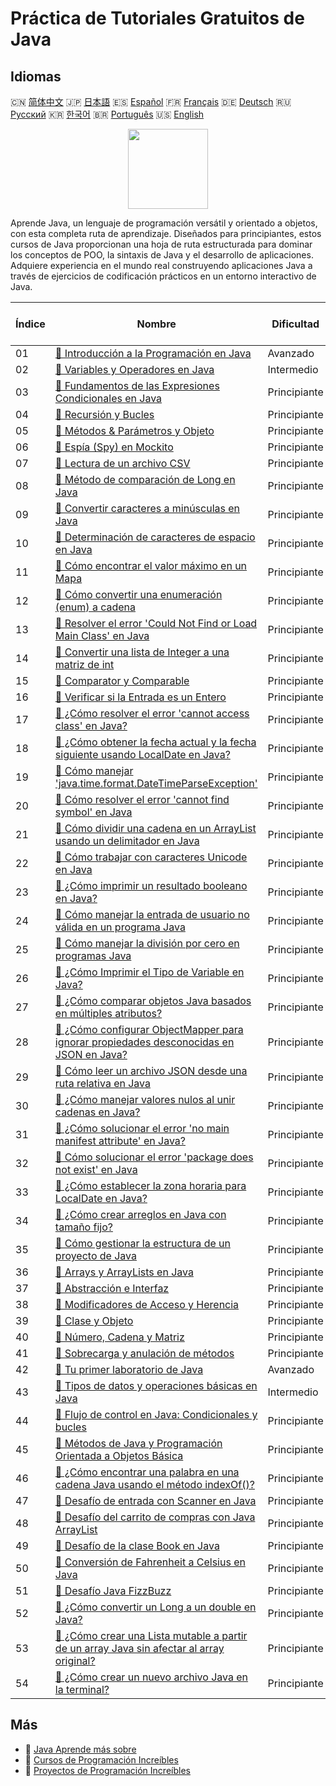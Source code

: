 # Práctica de Tutoriales Gratuitos de Java

## Idiomas

🇨🇳 [简体中文](README_zh.md) 🇯🇵 [日本語](README_ja.md) 🇪🇸 [Español](README_es.md) 🇫🇷 [Français](README_fr.md) 🇩🇪 [Deutsch](README_de.md) 🇷🇺 [Русский](README_ru.md) 🇰🇷 [한국어](README_ko.md) 🇧🇷 [Português](README_pt.md) 🇺🇸 [English](README.md) 

<div align="center">
<img width="128px" src="https://file.labex.io/path/vBtgM8cNsQFn.png">
</div>

Aprende Java, un lenguaje de programación versátil y orientado a objetos, con esta completa ruta de aprendizaje. Diseñados para principiantes, estos cursos de Java proporcionan una hoja de ruta estructurada para dominar los conceptos de POO, la sintaxis de Java y el desarrollo de aplicaciones. Adquiere experiencia en el mundo real construyendo aplicaciones Java a través de ejercicios de codificación prácticos en un entorno interactivo de Java.

|   Índice | Nombre                                                                                                                                                                                                                     | Dificultad   | Enlace del Tutorial                                                                                                                      |
|----------|----------------------------------------------------------------------------------------------------------------------------------------------------------------------------------------------------------------------------|--------------|------------------------------------------------------------------------------------------------------------------------------------------|
|       01 | [📖 Introducción a la Programación en Java](https://labex.io/es/tutorials/java-introduction-to-java-programming-178546)                                                                                                    | Avanzado     | [🔗 View](https://labex.io/es/tutorials/java-introduction-to-java-programming-178546)                                                    |
|       02 | [📖 Variables y Operadores en Java](https://labex.io/es/tutorials/java-variables-and-operators-in-java-178553)                                                                                                             | Intermedio   | [🔗 View](https://labex.io/es/tutorials/java-variables-and-operators-in-java-178553)                                                     |
|       03 | [📖 Fundamentos de las Expresiones Condicionales en Java](https://labex.io/es/tutorials/java-java-conditional-expressions-fundamentals-178545)                                                                             | Principiante | [🔗 View](https://labex.io/es/tutorials/java-java-conditional-expressions-fundamentals-178545)                                           |
|       04 | [📖 Recursión y Bucles](https://labex.io/es/tutorials/java-recursion-and-loops-178552)                                                                                                                                     | Principiante | [🔗 View](https://labex.io/es/tutorials/java-recursion-and-loops-178552)                                                                 |
|       05 | [📖 Métodos & Parámetros y Objeto](https://labex.io/es/tutorials/java-methods-parameters-and-object-178547)                                                                                                                | Principiante | [🔗 View](https://labex.io/es/tutorials/java-methods-parameters-and-object-178547)                                                       |
|       06 | [📖 Espía (Spy) en Mockito](https://labex.io/es/tutorials/java-spy-in-mockito-117989)                                                                                                                                      | Principiante | [🔗 View](https://labex.io/es/tutorials/java-spy-in-mockito-117989)                                                                      |
|       07 | [📖 Lectura de un archivo CSV](https://labex.io/es/tutorials/java-reading-a-csv-file-117982)                                                                                                                               | Principiante | [🔗 View](https://labex.io/es/tutorials/java-reading-a-csv-file-117982)                                                                  |
|       08 | [📖 Método de comparación de Long en Java](https://labex.io/es/tutorials/java-java-long-compare-method-117868)                                                                                                             | Principiante | [🔗 View](https://labex.io/es/tutorials/java-java-long-compare-method-117868)                                                            |
|       09 | [📖 Convertir caracteres a minúsculas en Java](https://labex.io/es/tutorials/java-convert-character-to-lowercase-in-java-117580)                                                                                           | Principiante | [🔗 View](https://labex.io/es/tutorials/java-convert-character-to-lowercase-in-java-117580)                                              |
|       10 | [📖 Determinación de caracteres de espacio en Java](https://labex.io/es/tutorials/java-determining-space-characters-in-java-117547)                                                                                        | Principiante | [🔗 View](https://labex.io/es/tutorials/java-determining-space-characters-in-java-117547)                                                |
|       11 | [📖 Cómo encontrar el valor máximo en un Mapa](https://labex.io/es/tutorials/java-how-to-find-maximum-value-map-117436)                                                                                                    | Principiante | [🔗 View](https://labex.io/es/tutorials/java-how-to-find-maximum-value-map-117436)                                                       |
|       12 | [📖 Cómo convertir una enumeración (enum) a cadena](https://labex.io/es/tutorials/java-how-to-convert-enum-to-string-117421)                                                                                               | Principiante | [🔗 View](https://labex.io/es/tutorials/java-how-to-convert-enum-to-string-117421)                                                       |
|       13 | [📖 Resolver el error 'Could Not Find or Load Main Class' en Java](https://labex.io/es/tutorials/java-resolving-could-not-find-or-load-main-class-error-in-java-117401)                                                    | Principiante | [🔗 View](https://labex.io/es/tutorials/java-resolving-could-not-find-or-load-main-class-error-in-java-117401)                           |
|       14 | [📖 Convertir una lista de Integer a una matriz de int](https://labex.io/es/tutorials/java-convert-integer-list-to-int-array-117397)                                                                                       | Principiante | [🔗 View](https://labex.io/es/tutorials/java-convert-integer-list-to-int-array-117397)                                                   |
|       15 | [📖 Comparator y Comparable](https://labex.io/es/tutorials/java-comparator-and-comparable-117394)                                                                                                                          | Principiante | [🔗 View](https://labex.io/es/tutorials/java-comparator-and-comparable-117394)                                                           |
|       16 | [📖 Verificar si la Entrada es un Entero](https://labex.io/es/tutorials/java-check-if-input-is-integer-117391)                                                                                                             | Principiante | [🔗 View](https://labex.io/es/tutorials/java-check-if-input-is-integer-117391)                                                           |
|       17 | [📖 ¿Cómo resolver el error 'cannot access class' en Java?](https://labex.io/es/tutorials/java-how-to-resolve-cannot-access-class-error-417323)                                                                            | Principiante | [🔗 View](https://labex.io/es/tutorials/java-how-to-resolve-cannot-access-class-error-417323)                                            |
|       18 | [📖 ¿Cómo obtener la fecha actual y la fecha siguiente usando LocalDate en Java?](https://labex.io/es/tutorials/java-how-to-get-the-current-date-and-next-date-using-localdate-in-java-414036)                             | Principiante | [🔗 View](https://labex.io/es/tutorials/java-how-to-get-the-current-date-and-next-date-using-localdate-in-java-414036)                   |
|       19 | [📖 Cómo manejar 'java.time.format.DateTimeParseException'](https://labex.io/es/tutorials/java-how-to-handle-java-time-format-datetimeparseexception-417320)                                                               | Principiante | [🔗 View](https://labex.io/es/tutorials/java-how-to-handle-java-time-format-datetimeparseexception-417320)                               |
|       20 | [📖 Cómo resolver el error 'cannot find symbol' en Java](https://labex.io/es/tutorials/java-how-to-resolve-cannot-find-symbol-error-in-java-415709)                                                                        | Principiante | [🔗 View](https://labex.io/es/tutorials/java-how-to-resolve-cannot-find-symbol-error-in-java-415709)                                     |
|       21 | [📖 Cómo dividir una cadena en un ArrayList usando un delimitador en Java](https://labex.io/es/tutorials/java-how-to-split-a-string-into-an-arraylist-using-a-delimiter-in-java-415655)                                    | Principiante | [🔗 View](https://labex.io/es/tutorials/java-how-to-split-a-string-into-an-arraylist-using-a-delimiter-in-java-415655)                   |
|       22 | [📖 Cómo trabajar con caracteres Unicode en Java](https://labex.io/es/tutorials/java-how-to-work-with-unicode-characters-in-java-414959)                                                                                   | Principiante | [🔗 View](https://labex.io/es/tutorials/java-how-to-work-with-unicode-characters-in-java-414959)                                         |
|       23 | [📖 ¿Cómo imprimir un resultado booleano en Java?](https://labex.io/es/tutorials/java-how-to-print-a-java-boolean-result-414108)                                                                                           | Principiante | [🔗 View](https://labex.io/es/tutorials/java-how-to-print-a-java-boolean-result-414108)                                                  |
|       24 | [📖 Cómo manejar la entrada de usuario no válida en un programa Java](https://labex.io/es/tutorials/java-how-to-handle-invalid-user-input-in-a-java-program-414054)                                                        | Principiante | [🔗 View](https://labex.io/es/tutorials/java-how-to-handle-invalid-user-input-in-a-java-program-414054)                                  |
|       25 | [📖 Cómo manejar la división por cero en programas Java](https://labex.io/es/tutorials/java-how-to-handle-division-by-zero-in-java-programs-414047)                                                                        | Principiante | [🔗 View](https://labex.io/es/tutorials/java-how-to-handle-division-by-zero-in-java-programs-414047)                                     |
|       26 | [📖 ¿Cómo Imprimir el Tipo de Variable en Java?](https://labex.io/es/tutorials/java-how-to-print-variable-type-in-java-421459)                                                                                             | Principiante | [🔗 View](https://labex.io/es/tutorials/java-how-to-print-variable-type-in-java-421459)                                                  |
|       27 | [📖 ¿Cómo comparar objetos Java basados en múltiples atributos?](https://labex.io/es/tutorials/java-how-to-compare-java-objects-based-on-multiple-attributes-417392)                                                       | Principiante | [🔗 View](https://labex.io/es/tutorials/java-how-to-compare-java-objects-based-on-multiple-attributes-417392)                            |
|       28 | [📖 ¿Cómo configurar ObjectMapper para ignorar propiedades desconocidas en JSON en Java?](https://labex.io/es/tutorials/java-how-to-configure-objectmapper-to-ignore-unknown-properties-in-json-in-java-417583)            | Principiante | [🔗 View](https://labex.io/es/tutorials/java-how-to-configure-objectmapper-to-ignore-unknown-properties-in-json-in-java-417583)          |
|       29 | [📖 Cómo leer un archivo JSON desde una ruta relativa en Java](https://labex.io/es/tutorials/java-how-to-read-json-file-from-relative-path-in-java-417587)                                                                 | Principiante | [🔗 View](https://labex.io/es/tutorials/java-how-to-read-json-file-from-relative-path-in-java-417587)                                    |
|       30 | [📖 ¿Cómo manejar valores nulos al unir cadenas en Java?](https://labex.io/es/tutorials/java-how-to-handle-null-values-when-joining-java-strings-417590)                                                                   | Principiante | [🔗 View](https://labex.io/es/tutorials/java-how-to-handle-null-values-when-joining-java-strings-417590)                                 |
|       31 | [📖 ¿Cómo solucionar el error 'no main manifest attribute' en Java?](https://labex.io/es/tutorials/java-how-to-fix-no-main-manifest-attribute-error-in-java-417707)                                                        | Principiante | [🔗 View](https://labex.io/es/tutorials/java-how-to-fix-no-main-manifest-attribute-error-in-java-417707)                                 |
|       32 | [📖 Cómo solucionar el error 'package does not exist' en Java](https://labex.io/es/tutorials/java-how-to-fix-package-does-not-exist-error-in-java-417708)                                                                  | Principiante | [🔗 View](https://labex.io/es/tutorials/java-how-to-fix-package-does-not-exist-error-in-java-417708)                                     |
|       33 | [📖 ¿Cómo establecer la zona horaria para LocalDate en Java?](https://labex.io/es/tutorials/java-how-to-set-time-zone-for-localdate-in-java-417752)                                                                        | Principiante | [🔗 View](https://labex.io/es/tutorials/java-how-to-set-time-zone-for-localdate-in-java-417752)                                          |
|       34 | [📖 ¿Cómo crear arreglos en Java con tamaño fijo?](https://labex.io/es/tutorials/java-how-to-create-java-arrays-with-fixed-size-418028)                                                                                    | Principiante | [🔗 View](https://labex.io/es/tutorials/java-how-to-create-java-arrays-with-fixed-size-418028)                                           |
|       35 | [📖 Cómo gestionar la estructura de un proyecto de Java](https://labex.io/es/tutorials/java-how-to-manage-java-project-structure-419476)                                                                                   | Principiante | [🔗 View](https://labex.io/es/tutorials/java-how-to-manage-java-project-structure-419476)                                                |
|       36 | [📖 Arrays y ArrayLists en Java](https://labex.io/es/tutorials/java-java-arrays-and-arraylists-413820)                                                                                                                     | Principiante | [🔗 View](https://labex.io/es/tutorials/java-java-arrays-and-arraylists-413820)                                                          |
|       37 | [📖 Abstracción e Interfaz](https://labex.io/es/tutorials/java-abstraction-and-interface-178542)                                                                                                                           | Principiante | [🔗 View](https://labex.io/es/tutorials/java-abstraction-and-interface-178542)                                                           |
|       38 | [📖 Modificadores de Acceso y Herencia](https://labex.io/es/tutorials/java-access-modifiers-and-inheritance-178543)                                                                                                        | Principiante | [🔗 View](https://labex.io/es/tutorials/java-access-modifiers-and-inheritance-178543)                                                    |
|       39 | [📖 Clase y Objeto](https://labex.io/es/tutorials/java-class-and-object-178544)                                                                                                                                            | Principiante | [🔗 View](https://labex.io/es/tutorials/java-class-and-object-178544)                                                                    |
|       40 | [📖 Número, Cadena y Matriz](https://labex.io/es/tutorials/java-number-string-and-array-178548)                                                                                                                            | Principiante | [🔗 View](https://labex.io/es/tutorials/java-number-string-and-array-178548)                                                             |
|       41 | [📖 Sobrecarga y anulación de métodos](https://labex.io/es/tutorials/java-overloading-and-overriding-178549)                                                                                                               | Principiante | [🔗 View](https://labex.io/es/tutorials/java-overloading-and-overriding-178549)                                                          |
|       42 | [📖 Tu primer laboratorio de Java](https://labex.io/es/tutorials/java-your-first-java-lab-411751)                                                                                                                          | Avanzado     | [🔗 View](https://labex.io/es/tutorials/java-your-first-java-lab-411751)                                                                 |
|       43 | [📖 Tipos de datos y operaciones básicas en Java](https://labex.io/es/tutorials/java-java-data-types-and-basic-operations-413744)                                                                                          | Intermedio   | [🔗 View](https://labex.io/es/tutorials/java-java-data-types-and-basic-operations-413744)                                                |
|       44 | [📖 Flujo de control en Java: Condicionales y bucles](https://labex.io/es/tutorials/java-java-control-flow-conditionals-and-loops-413751)                                                                                  | Principiante | [🔗 View](https://labex.io/es/tutorials/java-java-control-flow-conditionals-and-loops-413751)                                            |
|       45 | [📖 Métodos de Java y Programación Orientada a Objetos Básica](https://labex.io/es/tutorials/java-java-methods-and-basic-object-oriented-programming-413809)                                                               | Principiante | [🔗 View](https://labex.io/es/tutorials/java-java-methods-and-basic-object-oriented-programming-413809)                                  |
|       46 | [📖 ¿Cómo encontrar una palabra en una cadena Java usando el método indexOf()?](https://labex.io/es/tutorials/java-how-to-find-a-word-in-a-java-string-using-the-indexof-method-414025)                                    | Principiante | [🔗 View](https://labex.io/es/tutorials/java-how-to-find-a-word-in-a-java-string-using-the-indexof-method-414025)                        |
|       47 | [📖 Desafío de entrada con Scanner en Java](https://labex.io/es/tutorials/java-java-scanner-input-challenge-413835)                                                                                                        | Principiante | [🔗 View](https://labex.io/es/tutorials/java-java-scanner-input-challenge-413835)                                                        |
|       48 | [📖 Desafío del carrito de compras con Java ArrayList](https://labex.io/es/tutorials/java-java-arraylist-shopping-cart-challenge-413849)                                                                                   | Principiante | [🔗 View](https://labex.io/es/tutorials/java-java-arraylist-shopping-cart-challenge-413849)                                              |
|       49 | [📖 Desafío de la clase Book en Java](https://labex.io/es/tutorials/java-java-book-class-challenge-413850)                                                                                                                 | Principiante | [🔗 View](https://labex.io/es/tutorials/java-java-book-class-challenge-413850)                                                           |
|       50 | [📖 Conversión de Fahrenheit a Celsius en Java](https://labex.io/es/tutorials/java-java-fahrenheit-to-celsius-conversion-413851)                                                                                           | Principiante | [🔗 View](https://labex.io/es/tutorials/java-java-fahrenheit-to-celsius-conversion-413851)                                               |
|       51 | [📖 Desafío Java FizzBuzz](https://labex.io/es/tutorials/java-java-fizzbuzz-challenge-413852)                                                                                                                              | Principiante | [🔗 View](https://labex.io/es/tutorials/java-java-fizzbuzz-challenge-413852)                                                             |
|       52 | [📖 ¿Cómo convertir un Long a un double en Java?](https://labex.io/es/tutorials/java-how-to-convert-a-long-to-a-double-in-java-413969)                                                                                     | Principiante | [🔗 View](https://labex.io/es/tutorials/java-how-to-convert-a-long-to-a-double-in-java-413969)                                           |
|       53 | [📖 ¿Cómo crear una Lista mutable a partir de un array Java sin afectar al array original?](https://labex.io/es/tutorials/java-how-to-create-a-mutable-list-from-a-java-array-without-affecting-the-original-array-413983) | Principiante | [🔗 View](https://labex.io/es/tutorials/java-how-to-create-a-mutable-list-from-a-java-array-without-affecting-the-original-array-413983) |
|       54 | [📖 ¿Cómo crear un nuevo archivo Java en la terminal?](https://labex.io/es/tutorials/java-how-to-create-a-new-java-file-in-the-terminal-413984)                                                                            | Principiante | [🔗 View](https://labex.io/es/tutorials/java-how-to-create-a-new-java-file-in-the-terminal-413984)                                       |

## Más

- 🔗 [Java Aprende más sobre](https://labex.io/es/skilltrees/java)
- 🔗 [Cursos de Programación Increíbles](https://github.com/labex-labs/awesome-programming-courses)
- 🔗 [Proyectos de Programación Increíbles](https://github.com/labex-labs/awesome-programming-projects)

